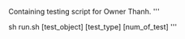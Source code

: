 Containing testing script for Owner Thanh. 
'''

sh run.sh [test_object] [test_type] [num_of_test]
'''